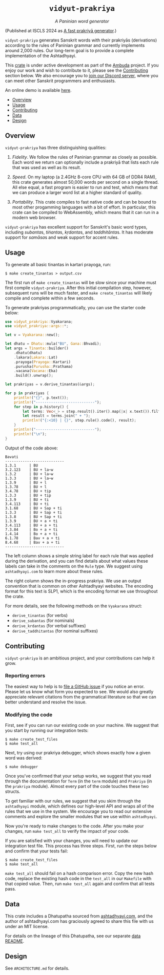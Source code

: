 <div align="center">
<h1><code>vidyut-prakriya</code></h1>
<p><i>A Paninian word generator</i></p>
</div>

(Published at ISCLS 2024 as [A fast prakriyā generator][paper].)

[paper]: https://iscls.github.io/assets/files/proceedings/2024.iscls.7.pdf

`vidyut-prakriya` generates Sanskrit words with their prakriyās (derivations)
according to the rules of Paninian grammar and currently implements around
2,000 rules. Our long-term goal is to provide a complete implementation of the
Ashtadhyayi.

This [crate][crate] is under active development as part of the [Ambuda][ambuda]
project. If you enjoy our work and wish to contribute to it, please see the
[Contributing](#contributing) section below. We also encourage you to [join our
Discord server][discord], where you can meet other Sanskrit programmers and
enthusiasts.

An online demo is available [here][demo].

- [Overview](#overview)
- [Usage](#usage)
- [Contributing](#contributing)
- [Data](#data)
- [Design](#design)

[crate]: https://doc.rust-lang.org/book/ch07-01-packages-and-crates.html
[ambuda]: https://ambuda.org
[discord]: https://discord.gg/7rGdTyWY7Z
[demo]: https://ambuda-org.github.io/vidyullekha/


Overview
--------

`vidyut-prakriya` has three distinguishing qualities:

1. *Fidelity*. We follow the rules of Paninian grammar as closely as possible.
   Each word we return can optionally include a prakriyā that lists each rule
   that was used as well as its result.

2. *Speed*. On my laptop (a 2.4GHz 8-core CPU with 64 GB of DDR4 RAM), this
   crate generates almost 50,000 words per second on a single thread. All else
   equal, a fast program is easier to run and test, which means that we can
   produce a larger word list at a higher standard of quality.

3. *Portability*. This crate compiles to fast native code and can be bound to
   most other progamming languages with a bit of effort. In particular, this
   crate can be compiled to WebAssembly, which means that it can run in a
   modern web browser.

`vidyut-prakriya` has excellent support for Sanskrit's basic word types,
including *subanta*s, *tiṅanta*s, *kṛdanta*s, and *taddhitānta*s. It has
moderate support for *samāsa*s and weak support for accent rules.


Usage
-----

To generate all basic tinantas in kartari prayoga, run:

```shell
$ make create_tinantas > output.csv
```

The first run of `make create_tinantas` will be slow since your machine must
first compile `vidyut-prakriya`. After this initial compilation step, however,
subsequent runs will be much faster, and `make create_tinantas` will likely
compile and complete within a few seconds.

To generate prakriyas programmatically, you can use the starter code below:

```rust
use vidyut_prakriya::Vyakarana;
use vidyut_prakriya::args::*;

let v = Vyakarana::new();

let dhatu = Dhatu::mula("BU", Gana::Bhvadi);
let args = Tinanta::builder()
    .dhatu(dhatu)
    .lakara(Lakara::Lat)
    .prayoga(Prayoga::Kartari)
    .purusha(Purusha::Prathama)
    .vacana(Vacana::Eka)
    .build().unwrap();

let prakriyas = v.derive_tinantas(&args);

for p in prakriyas {
    println!("{}", p.text());
    println!("---------------------------");
    for step in p.history() {
        let terms: Vec<_> = step.result().iter().map(|x| x.text()).filter(|x| !x.is_empty()).collect();
        let result = terms.join(" + ");
        println!("{:<10} | {}", step.rule().code(), result);
    }
    println!("---------------------------");
    println!("\n");
}
```

Output of the code above:

```text
Bavati
---------------------------
1.3.1      | BU
3.2.123    | BU + la~w
1.3.2      | BU + la~w
1.3.3      | BU + la~w
1.3.9      | BU + l
1.3.78     | BU + l
3.4.78     | BU + tip
1.3.3      | BU + tip
1.3.9      | BU + ti
3.4.113    | BU + ti
3.1.68     | BU + Sap + ti
1.3.3      | BU + Sap + ti
1.3.8      | BU + Sap + ti
1.3.9      | BU + a + ti
3.4.113    | BU + a + ti
7.3.84     | Bo + a + ti
1.4.14     | Bo + a + ti
6.1.78     | Bav + a + ti
8.4.68     | Bav + a + ti
---------------------------
```

The left column shows a simple string label for each rule that was applied
during the derivation, and you can find details about what values these labels
can take in the comments on the `Rule` type. We suggest using `ashtadhyayi.com`
to learn more about these rules.

The right column shows the in-progress prakriya. We use an output convention
that is common on other Ashtadhyayi websites. The encoding format for this
text is SLP1, which is the encoding format we use throughout the crate.

[sv]: https://github.com/drdhaval2785/SanskritVerb

For more details, see the following methods on the `Vyakarana` struct:

- `derive_tinantas` (for verbs)
- `derive_subantas` (for nominals)
- `derive_krdantas` (for verbal suffixes)
- `derive_taddhitantas` (for nominal suffixes)


Contributing
------------

`vidyut-prakriya` is an ambitious project, and your contributions can help it
grow.

### Reporting errors

The easiest way to help is to [file a GitHub issue][gh-issue] if you notice an
error. Please let us know what form you expected to see. We would also greatly
appreciate relevant citations from the grammatical literature so that we can
better understand and resolve the issue.

[gh-issue]: https://github.com/ambuda-org/vidyut-pada-snapshot/issues

### Modifying the code

First, see if you can run our existing code on your machine. We suggest
that you start by running our integration tests:

```shell
$ make create_test_files
$ make test_all
```

Next, try using our prakriya debugger, which shows exactly how a given word was
derived:

```shell
$ make debugger
```

Once you've confirmed that your setup works, we suggest that you read through
the documentation for `Term` (in the `term` module) and `Prakriya` (in the
`prakriya` module). Almost every part of the code touches these two structs.

To get familiar with our rules, we suggest that you skim through the
`ashtadhyayi` module, which defines our high-level API and wraps all of the
rules that we use in the system. We encourage you to read our extensive
comments and explore the smaller modules that we use within `ashtadhyayi`.

Now you're ready to make changes to the code. After you make your changes, run
`make test_all` to verify the impact of your code.

If you are satisfied with your changes, you will need to update our integration
test file. This process has three steps. First, run the steps below and confirm
that your tests fail:

```shell
$ make create_test_files
$ make test_all
```

`make test_all` should fail on a hash comparison error. Copy the new hash code,
replace the existing hash code in the `test_all` in our `Makefile` with that
copied value. Then, run `make test_all` again and confirm that all tests pass.


Data
----

This crate includes a Dhatupatha sourced from [ashtadhyayi.com][a-com],
and the author of ashtadhyayi.com has graciously agreed to share this file with
us under an MIT license.

For details on the lineage of this Dhatupatha, see our separate [data
README][data-readme].

[a-com]: https://ashtadhyayi.com
[data-readme]: data/README.md


Design
------

See `ARCHITECTURE.md` for details.
